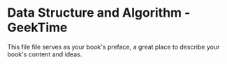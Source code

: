 # Data Structure and Algorithm - GeekTime

This file file serves as your book's preface, a great place to describe your book's content and ideas.
